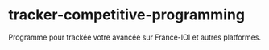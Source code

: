 # tracker-competitive-programming

Programme pour trackée votre avancée sur France-IOI et autres platformes.
